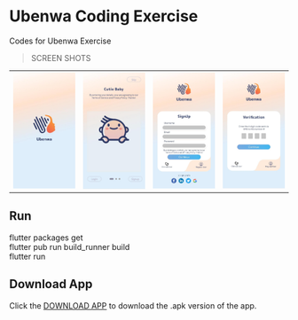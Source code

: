 # Ubenwa Coding Exercise

Codes for Ubenwa Exercise

>SCREEN SHOTS

<div style="text-align: center"><table><tr>
  <td style="text-align: center">
  <img src="./screenshots/splash.jpg" width="200"/>
</td>
  <td style="text-align: center">
  <img src="./screenshots/intro.jpg" width="200"/>
</td>
<td style="text-align: center">
<img src="./screenshots/register.jpg" width="200"/>
</td>
 

 
  <td style="text-align: center">
<img src="./screenshots/otp.jpg" width="200"/>
</td>
 
</tr></table></div>

## Run
flutter packages get <br>
flutter pub run build_runner build <br>
flutter run

## Download App

Click the [DOWNLOAD APP](https://transfer.sh/BFXXwj/ubenwa.apk) to download the .apk version of the app.



